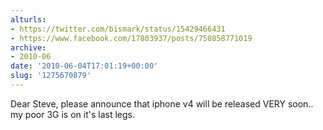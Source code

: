 ```yaml
---
alturls:
- https://twitter.com/bismark/status/15429466431
- https://www.facebook.com/17803937/posts/750858771019
archive:
- 2010-06
date: '2010-06-04T17:01:19+00:00'
slug: '1275670879'
---
```


Dear Steve, please announce that iphone v4 will be released VERY soon.. my poor 3G is on it's last legs.

